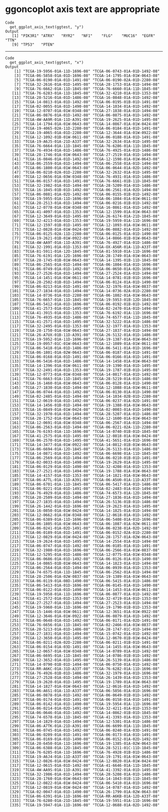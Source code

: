 # ggoncoplot axis text are appropriate

    Code
      get_ggplot_axis_text(ggtest, "y")
    Output
       [1] "PIK3R1" "ATRX"   "RYR2"   "NF1"    "FLG"    "MUC16"  "EGFR"   "TTN"   
       [9] "TP53"   "PTEN"  

---

    Code
      get_ggplot_axis_text(ggtest, "x")
    Output
        [1] "TCGA-19-5956-01A-11D-1696-08" "TCGA-06-0743-01A-01D-1492-08"
        [3] "TCGA-06-5858-01A-01D-1696-08" "TCGA-14-1795-01A-01W-0643-08"
        [5] "TCGA-06-0190-01A-01D-1491-08" "TCGA-06-0190-02A-01D-2280-08"
        [7] "TCGA-32-2616-01A-01D-1495-08" "TCGA-28-1753-01A-01D-1494-08"
        [9] "TCGA-76-6662-01A-11D-1845-08" "TCGA-76-6660-01A-11D-1845-08"
       [11] "TCGA-76-6283-01A-11D-1845-08" "TCGA-32-4210-01A-01D-1353-08"
       [13] "TCGA-28-5216-01A-01D-1486-08" "TCGA-16-0848-01A-01D-1492-08"
       [15] "TCGA-14-0813-01A-01D-1492-08" "TCGA-06-0195-01B-01D-1491-08"
       [17] "TCGA-02-0055-01A-01D-1490-08" "TCGA-14-1034-01A-01D-1492-08"
       [19] "TCGA-12-0707-01A-01W-0348-08" "TCGA-27-1838-01A-01D-1494-08"
       [21] "TCGA-06-0876-01A-01D-1492-08" "TCGA-06-0875-01A-01D-1492-08"
       [23] "TCGA-4W-AA9R-01A-11D-A391-08" "TCGA-19-2625-01A-01D-1495-08"
       [25] "TCGA-14-1794-01A-01W-0643-08" "TCGA-14-0867-01A-01W-0424-08"
       [27] "TCGA-19-4065-02A-11D-2280-08" "TCGA-06-0184-01A-01D-1491-08"
       [29] "TCGA-19-4065-01A-01D-2280-08" "TCGA-12-3644-01A-01W-0922-08"
       [31] "TCGA-12-1092-01B-01W-0611-08" "TCGA-06-0188-01A-01D-1491-08"
       [33] "TCGA-19-A6J5-01A-21D-A33T-08" "TCGA-32-2634-01A-01D-1495-08"
       [35] "TCGA-76-6664-01A-11D-1845-08" "TCGA-76-6286-01A-11D-1845-08"
       [37] "TCGA-76-4934-01A-01D-1486-08" "TCGA-76-4925-01A-01D-1486-08"
       [39] "TCGA-28-1746-01A-01W-0643-08" "TCGA-27-2519-01A-01D-1494-08"
       [41] "TCGA-16-0846-01A-01D-1492-08" "TCGA-12-1598-01A-01W-0643-08"
       [43] "TCGA-06-2559-01A-01D-1494-08" "TCGA-06-2558-01A-01D-1494-08"
       [45] "TCGA-06-1800-01A-01W-0643-08" "TCGA-06-0644-01A-02D-1492-08"
       [47] "TCGA-06-0210-02A-01D-2280-08" "TCGA-32-2632-01A-01D-1495-08"
       [49] "TCGA-12-0656-01A-03W-0348-08" "TCGA-76-4931-01A-01D-1486-08"
       [51] "TCGA-06-0157-01A-01D-1491-08" "TCGA-76-6661-01B-11D-1845-08"
       [53] "TCGA-32-1982-01A-01D-1494-08" "TCGA-28-5209-01A-01D-1486-08"
       [55] "TCGA-16-1045-01B-01D-1492-08" "TCGA-06-2561-01A-02D-1494-08"
       [57] "TCGA-06-0881-01A-02D-1492-08" "TCGA-06-0155-01B-01D-1492-08"
       [59] "TCGA-19-5955-01A-11D-1696-08" "TCGA-06-1084-01A-01W-0611-08"
       [61] "TCGA-28-2513-01A-01D-1494-08" "TCGA-06-0216-01B-01D-1492-08"
       [63] "TCGA-12-0778-01A-01W-0348-08" "TCGA-16-0861-01A-01D-1492-08"
       [65] "TCGA-41-4097-01A-01D-1353-08" "TCGA-12-1599-01A-01W-0643-08"
       [67] "TCGA-12-3649-01A-01D-1495-08" "TCGA-26-6174-01A-21D-1845-08"
       [69] "TCGA-32-4213-01A-01D-1353-08" "TCGA-19-5959-01A-11D-1696-08"
       [71] "TCGA-12-1597-01B-01D-1495-08" "TCGA-12-1093-01A-01W-0611-08"
       [73] "TCGA-12-0828-01A-01W-0424-08" "TCGA-06-0882-01A-01D-1492-08"
       [75] "TCGA-06-0125-02A-11D-2280-08" "TCGA-06-0125-01A-01D-1490-08"
       [77] "TCGA-19-2621-01B-01W-0922-08" "TCGA-14-0866-01B-01W-0643-08"
       [79] "TCGA-4W-AA9T-01A-11D-A391-08" "TCGA-76-4927-01A-01D-1486-08"
       [81] "TCGA-32-1991-01A-01D-1353-08" "TCGA-OX-A56R-01A-11D-A33T-08"
       [83] "TCGA-81-5911-01A-12D-1845-08" "TCGA-81-5910-01A-11D-1696-08"
       [85] "TCGA-76-6191-01A-12D-1696-08" "TCGA-28-1749-01A-01W-0643-08"
       [87] "TCGA-28-1745-01B-01W-0643-08" "TCGA-14-1395-01B-11D-1845-08"
       [89] "TCGA-06-2565-01A-01D-1494-08" "TCGA-06-1804-01A-01D-1696-08"
       [91] "TCGA-06-0749-01A-01D-1492-08" "TCGA-06-0650-01A-02D-1696-08"
       [93] "TCGA-27-2526-01A-01D-1494-08" "TCGA-27-2524-01A-01D-1494-08"
       [95] "TCGA-14-1451-01A-01W-0611-08" "TCGA-14-0781-01B-01D-1696-08"
       [97] "TCGA-28-2502-01B-01D-1494-08" "TCGA-06-0124-01A-01D-1490-08"
       [99] "TCGA-06-0213-01A-01D-1491-08" "TCGA-32-1976-01A-01W-0837-08"
      [101] "TCGA-27-1834-01A-01D-1494-08" "TCGA-14-0736-02A-01D-2280-08"
      [103] "TCGA-14-0736-01A-01D-2280-08" "TCGA-06-1802-01A-01W-0643-08"
      [105] "TCGA-76-6657-01A-11D-1845-08" "TCGA-19-5953-01B-12D-1845-08"
      [107] "TCGA-06-5412-01A-01D-1696-08" "TCGA-06-0192-01B-01D-1492-08"
      [109] "TCGA-41-2573-01A-01D-1495-08" "TCGA-02-2470-01A-01D-1494-08"
      [111] "TCGA-41-3915-01A-01D-1353-08" "TCGA-76-6192-01A-11D-1696-08"
      [113] "TCGA-76-4935-01A-01D-1486-08" "TCGA-74-6577-01A-11D-1845-08"
      [115] "TCGA-41-2571-01A-01D-1495-08" "TCGA-32-5222-01A-01D-1486-08"
      [117] "TCGA-32-2495-01A-01D-1353-08" "TCGA-32-1977-01A-01D-1353-08"
      [119] "TCGA-28-1750-01A-01W-0643-08" "TCGA-27-1837-01A-01D-1494-08"
      [121] "TCGA-26-A7UX-01B-11D-A391-08" "TCGA-26-5132-01A-01D-1486-08"
      [123] "TCGA-19-5952-01A-11D-1696-08" "TCGA-19-1387-01A-01W-0643-08"
      [125] "TCGA-19-0957-01C-01W-0643-08" "TCGA-12-1089-01A-01W-0611-08"
      [127] "TCGA-06-5418-01A-01D-1486-08" "TCGA-06-5411-01A-01D-1696-08"
      [129] "TCGA-06-1801-01A-02W-0643-08" "TCGA-06-0187-01A-01D-1491-08"
      [131] "TCGA-06-0168-01A-01D-1491-08" "TCGA-06-0166-01A-01D-1491-08"
      [133] "TCGA-06-5416-01A-01D-1486-08" "TCGA-14-1458-01A-01W-0643-08"
      [135] "TCGA-14-1396-01A-01W-0611-08" "TCGA-19-1390-01A-01D-1495-08"
      [137] "TCGA-32-2491-01A-01D-1353-08" "TCGA-19-1787-01B-01D-1495-08"
      [139] "TCGA-12-0773-01A-01W-0348-08" "TCGA-14-0817-01A-01D-1492-08"
      [141] "TCGA-76-6663-01A-11D-1845-08" "TCGA-28-5219-01A-01D-1486-08"
      [143] "TCGA-16-1460-01A-01W-0643-08" "TCGA-06-0128-01A-01D-1490-08"
      [145] "TCGA-27-1830-01A-01D-1494-08" "TCGA-12-1088-01A-01W-0611-08"
      [147] "TCGA-06-0744-01A-01D-1492-08" "TCGA-06-0130-01A-01D-1490-08"
      [149] "TCGA-02-2485-01A-01D-1494-08" "TCGA-14-1034-02B-01D-2280-08"
      [151] "TCGA-12-0619-01A-01D-1492-08" "TCGA-06-0237-01A-02D-1491-08"
      [153] "TCGA-14-1456-01B-01D-1494-08" "TCGA-19-1388-01A-01W-0643-08"
      [155] "TCGA-16-0849-01A-01W-0424-08" "TCGA-02-0003-01A-01D-1490-08"
      [157] "TCGA-32-1970-01A-01D-1494-08" "TCGA-28-5207-01A-01D-1486-08"
      [159] "TCGA-28-1752-01A-01W-0643-08" "TCGA-12-1600-01A-01W-0643-08"
      [161] "TCGA-12-0691-01A-01W-0348-08" "TCGA-06-2567-01A-01D-1494-08"
      [163] "TCGA-06-2563-01A-01D-1494-08" "TCGA-06-0221-02A-11D-2280-08"
      [165] "TCGA-76-6193-01A-11D-1696-08" "TCGA-14-0740-01B-01D-1845-08"
      [167] "TCGA-41-2575-01A-01D-1495-08" "TCGA-12-0818-01A-01W-0424-08"
      [169] "TCGA-06-2570-01A-01D-1495-08" "TCGA-41-5651-01A-01D-1696-08"
      [171] "TCGA-14-3477-01A-01W-0922-08" "TCGA-14-0812-01B-01W-0643-08"
      [173] "TCGA-06-6694-01A-12D-1845-08" "TCGA-26-5133-01A-01D-1486-08"
      [175] "TCGA-14-0871-01A-01D-1492-08" "TCGA-06-6698-01A-11D-1845-08"
      [177] "TCGA-06-2569-01A-01D-1494-08" "TCGA-06-0210-01B-01D-1491-08"
      [179] "TCGA-02-0033-01A-01D-1490-08" "TCGA-19-2629-01A-01D-1495-08"
      [181] "TCGA-06-0129-01A-01D-1490-08" "TCGA-32-4208-01A-01D-1353-08"
      [183] "TCGA-27-2521-01A-01D-1494-08" "TCGA-19-1788-01A-01W-0643-08"
      [185] "TCGA-14-4157-01A-01D-1353-08" "TCGA-14-1821-01A-01W-0643-08"
      [187] "TCGA-06-A7TL-01A-11D-A391-08" "TCGA-06-A5U0-01A-11D-A33T-08"
      [189] "TCGA-06-6701-01A-11D-1845-08" "TCGA-06-5417-01A-01D-1486-08"
      [191] "TCGA-06-0221-01A-01D-1491-08" "TCGA-02-2483-01A-01D-1494-08"
      [193] "TCGA-76-4929-01A-01D-1486-08" "TCGA-74-6573-01A-12D-1845-08"
      [195] "TCGA-28-2509-01A-01D-1494-08" "TCGA-27-1836-01A-01D-1494-08"
      [197] "TCGA-27-1835-01A-01D-1494-08" "TCGA-26-5136-01B-01D-1486-08"
      [199] "TCGA-26-1442-01A-01D-1696-08" "TCGA-19-2623-01A-01D-1495-08"
      [201] "TCGA-16-0850-01A-01W-0424-08" "TCGA-14-1825-01A-01D-1494-08"
      [203] "TCGA-12-0662-01A-01W-0348-08" "TCGA-12-0618-01A-01D-1492-08"
      [205] "TCGA-06-6389-01A-11D-1696-08" "TCGA-06-5408-01A-01D-1696-08"
      [207] "TCGA-06-1805-01A-01W-0643-08" "TCGA-06-1087-01A-02W-0611-08"
      [209] "TCGA-06-0241-01A-02D-1491-08" "TCGA-06-0238-01A-02D-1492-08"
      [211] "TCGA-06-0189-01A-01D-1491-08" "TCGA-06-0152-02A-01D-2280-08"
      [213] "TCGA-12-0829-01A-01W-0424-08" "TCGA-28-1757-01A-02W-0643-08"
      [215] "TCGA-19-2624-01A-01D-1495-08" "TCGA-14-2554-01A-01D-1494-08"
      [217] "TCGA-06-0747-01A-01D-1492-08" "TCGA-06-0185-01A-01D-1491-08"
      [219] "TCGA-32-1980-01A-01D-1696-08" "TCGA-06-2566-01A-01W-0837-08"
      [221] "TCGA-12-5295-01A-01D-1486-08" "TCGA-12-0775-01A-01W-0348-08"
      [223] "TCGA-06-0686-01A-01D-1492-08" "TCGA-06-0126-01A-01D-1490-08"
      [225] "TCGA-14-0865-01B-01W-0643-08" "TCGA-14-1823-01A-01D-1494-08"
      [227] "TCGA-06-2564-01A-01D-1494-08" "TCGA-06-0939-01A-01D-1353-08"
      [229] "TCGA-74-6575-01A-11D-1845-08" "TCGA-06-2562-01A-01D-1494-08"
      [231] "TCGA-28-2506-01A-02W-0837-08" "TCGA-19-1389-01A-01W-0643-08"
      [233] "TCGA-06-0119-01A-08D-1490-08" "TCGA-06-5415-01A-01D-1486-08"
      [235] "TCGA-06-5413-01A-01D-1696-08" "TCGA-06-0145-01A-01D-1490-08"
      [237] "TCGA-06-0122-01A-01D-1490-08" "TCGA-14-1453-01A-01W-0611-08"
      [239] "TCGA-19-5958-01A-11D-1696-08" "TCGA-06-0877-01A-01D-1492-08"
      [241] "TCGA-41-2572-01A-01D-1353-08" "TCGA-32-4719-01A-01D-1353-08"
      [243] "TCGA-27-2527-01A-01D-1494-08" "TCGA-27-2523-01A-01D-1494-08"
      [245] "TCGA-19-5960-01A-11D-1696-08" "TCGA-19-1790-01B-01D-1353-08"
      [247] "TCGA-15-1446-01A-01W-0611-08" "TCGA-12-3651-01A-01W-0922-08"
      [249] "TCGA-12-3646-01A-01W-0922-08" "TCGA-06-0879-01A-01D-1492-08"
      [251] "TCGA-06-0648-01A-01D-1492-08" "TCGA-06-0171-01A-02D-1491-08"
      [253] "TCGA-76-6656-01A-11D-1845-08" "TCGA-02-2466-01A-01W-0837-08"
      [255] "TCGA-28-5213-01A-01D-1486-08" "TCGA-28-1747-01C-01D-1494-08"
      [257] "TCGA-27-1831-01A-01D-1494-08" "TCGA-15-0742-01A-01D-1492-08"
      [259] "TCGA-12-3650-01A-01D-1495-08" "TCGA-12-0670-01B-01W-0424-08"
      [261] "TCGA-06-0211-02A-02D-2280-08" "TCGA-06-0211-01B-01D-1491-08"
      [263] "TCGA-06-0154-01A-03D-1491-08" "TCGA-14-1455-01A-01W-0643-08"
      [265] "TCGA-12-0657-01A-01W-0348-08" "TCGA-14-0789-01A-01D-1492-08"
      [267] "TCGA-06-6695-01A-11D-1845-08" "TCGA-14-0786-01B-01D-1492-08"
      [269] "TCGA-12-3652-01A-01D-1495-08" "TCGA-26-5139-01A-01D-1486-08"
      [271] "TCGA-14-0790-01B-01D-1494-08" "TCGA-06-0750-01A-01D-1492-08"
      [273] "TCGA-RR-A6KC-01A-31D-A33T-08" "TCGA-76-6282-01A-11D-1696-08"
      [275] "TCGA-76-4926-01B-01D-1486-08" "TCGA-32-1979-01A-01D-1696-08"
      [277] "TCGA-27-2528-01A-01D-1494-08" "TCGA-26-1439-01A-01D-1353-08"
      [279] "TCGA-19-2620-01A-01D-1495-08" "TCGA-19-1789-01A-01W-0643-08"
      [281] "TCGA-14-1827-01A-01W-0643-08" "TCGA-12-0616-01A-01D-1492-08"
      [283] "TCGA-06-A6S1-01A-11D-A33T-08" "TCGA-06-5856-01A-01D-1696-08"
      [285] "TCGA-06-0878-01A-01D-1492-08" "TCGA-06-0649-01B-01D-1492-08"
      [287] "TCGA-06-0174-01A-01D-1491-08" "TCGA-06-0158-01A-01D-1491-08"
      [289] "TCGA-06-0142-01A-01D-1490-08" "TCGA-19-5954-01A-11D-1696-08"
      [291] "TCGA-06-0214-01A-02D-1491-08" "TCGA-32-4211-01A-01D-1353-08"
      [293] "TCGA-06-0646-01A-01D-1492-08" "TCGA-14-0862-01B-01D-1845-08"
      [295] "TCGA-74-6578-01A-11D-1845-08" "TCGA-41-3393-01A-01D-1353-08"
      [297] "TCGA-14-1829-01A-01D-1494-08" "TCGA-12-5301-01A-01D-1486-08"
      [299] "TCGA-06-A7TK-01A-21D-A391-08" "TCGA-06-6699-01A-11D-1845-08"
      [301] "TCGA-06-0745-01A-01D-1492-08" "TCGA-06-0240-01A-03D-1491-08"
      [303] "TCGA-06-0209-01A-01D-1491-08" "TCGA-06-0173-01A-01D-1491-08"
      [305] "TCGA-06-0169-01A-01D-1490-08" "TCGA-06-0152-01A-02D-1492-08"
      [307] "TCGA-28-6450-01A-11D-1696-08" "TCGA-19-1385-01A-02W-0643-08"
      [309] "TCGA-06-6388-01A-12D-1845-08" "TCGA-28-5211-01C-11D-1845-08"
      [311] "TCGA-76-6285-01A-11D-1696-08" "TCGA-76-4928-01B-01D-1486-08"
      [313] "TCGA-19-A6J4-01A-11D-A33T-08" "TCGA-19-1791-01A-01W-0643-08"
      [315] "TCGA-12-0826-01A-01W-0424-08" "TCGA-12-0820-01A-01W-0424-08"
      [317] "TCGA-12-0615-01A-01D-1492-08" "TCGA-41-6646-01A-11D-1845-08"
      [319] "TCGA-4W-AA9S-01A-11D-A391-08" "TCGA-41-3392-01A-01D-1495-08"
      [321] "TCGA-32-1986-01A-01D-1494-08" "TCGA-28-5208-01A-01D-1486-08"
      [323] "TCGA-28-1760-01A-01W-0643-08" "TCGA-14-1043-01B-11D-1845-08"
      [325] "TCGA-12-0822-01A-01W-0424-08" "TCGA-06-5410-01A-01D-1696-08"
      [327] "TCGA-12-0819-01A-01W-0424-08" "TCGA-14-0787-01A-01D-1492-08"
      [329] "TCGA-02-0047-01A-01D-1490-08" "TCGA-26-1799-01A-02W-0643-08"
      [331] "TCGA-06-6391-01A-11D-1696-08" "TCGA-RR-A6KB-01A-12D-A33T-08"
      [333] "TCGA-76-6280-01A-21D-1845-08" "TCGA-19-5951-01A-11D-1696-08"
      [335] "TCGA-19-5947-01A-11D-1696-08" "TCGA-12-0688-01A-02D-1492-08"

